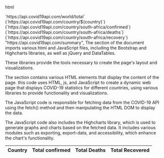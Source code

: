 html
<table id="tablebody" >
    <thead>
      <tr>
        <th>Country</th>
        <th>Total confirmed</th>
        <th>Total Deaths</th>
        <th>Total Recovered</th>
      </tr>
     `https://api.covid19api.com/world/total`
(`https://api.covid19api.com/country/${country}`)
(`https://api.covid19api.com/country/south-africa/confirmed`)
      (`https://api.covid19api.com/country/south-africa/deaths`)
      (`https://api.covid19api.com/country/south-africa/recovery`)
"https://api.covid19api.com/summary",
      The <head> section of the document imports various html and JavaScript files, including the Bootstrap and Highcharts libraries, as well as jQuery and DataTables.

 These libraries provide the tools necessary to create the page's layout and visualizations.

The <body> section contains various HTML elements that display the content of the page.
      this code uses HTML, js, and JavaScript to create a dynamic web page that displays COVID-19 statistics for different countries, using various libraries to provide functionality and visualizations.

The JavaScript code is responsible for fetching data from the COVID-19 API using the fetch() method and then manipulating the HTML DOM to display the data.

The JavaScript code also includes the Highcharts library, which is used to generate graphs and charts based on the fetched data. It includes various modules such as exporting, export-data, and accessibility, which enhance the chart's functionality.

      
